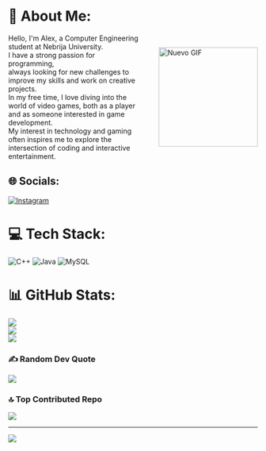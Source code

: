 # 💫 About Me:
<div style="display: flex; align-items: center;">
  <div style="flex: 1; margin-right: 40px;"> <!-- Ajusta el margen derecho aquí -->
    Hello, I'm Alex, a Computer Engineering student at Nebrija University. <br>
    I have a strong passion for programming,<br>
    always looking for new challenges to improve my skills and work on creative projects. <br>
    In my free time, I love diving into the world of video games, both as a player and as someone interested in game development. <br>
    My interest in technology and gaming often inspires me to explore the intersection of coding and interactive entertainment.
  </div>
  <div style="flex-shrink: 0;">
    <img src="https://github.com/samadpls/Programing-Gifs/blob/main/static/gifs/new.gif?raw=true" alt="Nuevo GIF" width="200" style="display: block;"/>
  </div>
</div>


## 🌐 Socials:
[![Instagram](https://img.shields.io/badge/Instagram-%23E4405F.svg?logo=Instagram&logoColor=white)](https://instagram.com/_moolero_) 

# 💻 Tech Stack:
![C++](https://img.shields.io/badge/c++-%2300599C.svg?style=for-the-badge&logo=c%2B%2B&logoColor=white) ![Java](https://img.shields.io/badge/java-%23ED8B00.svg?style=for-the-badge&logo=openjdk&logoColor=white) ![MySQL](https://img.shields.io/badge/mysql-4479A1.svg?style=for-the-badge&logo=mysql&logoColor=white)
# 📊 GitHub Stats:
![](https://github-readme-stats.vercel.app/api?username=AlejandroMolero004&theme=dark&hide_border=false&include_all_commits=true&count_private=true)<br/>
![](https://github-readme-streak-stats.herokuapp.com/?user=AlejandroMolero004&theme=dark&hide_border=false)<br/>
![](https://github-readme-stats.vercel.app/api/top-langs/?username=AlejandroMolero004&theme=dark&hide_border=false&include_all_commits=true&count_private=true&layout=compact)

### ✍️ Random Dev Quote
![](https://quotes-github-readme.vercel.app/api?type=horizontal&theme=radical)

### 🔝 Top Contributed Repo
![](https://github-contributor-stats.vercel.app/api?username=AlejandroMolero004&limit=5&theme=dark&combine_all_yearly_contributions=true)

---
[![](https://visitcount.itsvg.in/api?id=AlejandroMolero004&icon=0&color=0)](https://visitcount.itsvg.in)

<!-- Proudly created with GPRM ( https://gprm.itsvg.in ) -->
